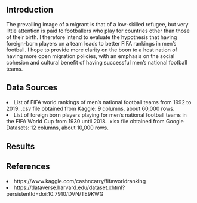 <h2> Introduction </h2>
The prevailing image of a migrant is that of a low-skilled refugee, but very little attention is paid to footballers who play for countries other than those of their birth.  I therefore intend to evaluate the hypothesis that having foreign-born players on a team leads to better FIFA rankings in men’s football. I hope to provide more clarity on the boon to a host nation of having more open migration policies, with an emphasis on the social cohesion and cultural benefit of having successful men’s national football teams.

<h2> Data Sources </h2>
<li> List of FIFA world rankings of men’s national football teams from 1992 to 2019.
.csv file obtained from Kaggle: 9 columns, about 60,000 rows.</li>
<li> List of foreign born players playing for men’s national football teams in the FIFA World Cup from 1930 until 2018.
.xlsx file obtained from Google Datasets: 12 columns, about 10,000 rows.</li>

<h2> Results </h2>


<h2> References </h2>
<li>https://www.kaggle.com/cashncarry/fifaworldranking</li>
<li>https://dataverse.harvard.edu/dataset.xhtml?persistentId=doi:10.7910/DVN/TE9KWG</li>


